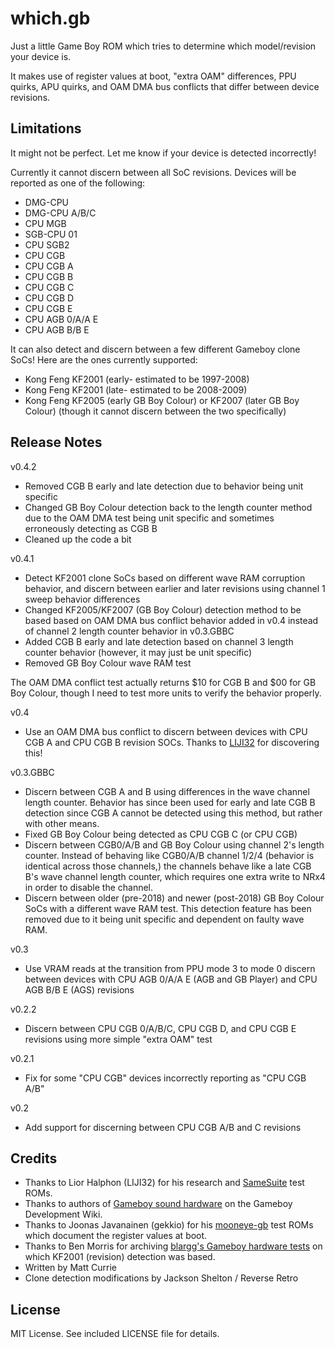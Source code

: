 # which.gb

Just a little Game Boy ROM which tries to determine which model/revision your device is.  

It makes use of register values at boot, "extra OAM" differences, PPU quirks, APU quirks, and OAM DMA bus conflicts that differ between device revisions.

## Limitations

It might not be perfect. Let me know if your device is detected incorrectly!

Currently it cannot discern between all SoC revisions. Devices will be reported as one of the following:

- DMG-CPU
- DMG-CPU A/B/C
- CPU MGB
- SGB-CPU 01
- CPU SGB2
- CPU CGB
- CPU CGB A
- CPU CGB B
- CPU CGB C
- CPU CGB D
- CPU CGB E
- CPU AGB 0/A/A E
- CPU AGB B/B E

It can also detect and discern between a few different Gameboy clone SoCs! Here are the ones currently supported:

- Kong Feng KF2001 (early- estimated to be 1997-2008)
- Kong Feng KF2001 (late- estimated to be 2008-2009)
- Kong Feng KF2005 (early GB Boy Colour) or KF2007 (later GB Boy Colour) (though it cannot discern between the two specifically)

## Release Notes

v0.4.2

- Removed CGB B early and late detection due to behavior being unit specific
- Changed GB Boy Colour detection back to the length counter method due to the OAM DMA test being unit specific and sometimes erroneously detecting as CGB B
- Cleaned up the code a bit

v0.4.1

- Detect KF2001 clone SoCs based on different wave RAM corruption behavior, and discern between earlier and later revisions using channel 1 sweep behavior differences
- Changed KF2005/KF2007 (GB Boy Colour) detection method to be based based on OAM DMA bus conflict behavior added in v0.4 instead of channel 2 length counter behavior in v0.3.GBBC
- Added CGB B early and late detection based on channel 3 length counter behavior (however, it may just be unit specific)
- Removed GB Boy Colour wave RAM test

The OAM DMA conflict test actually returns $10 for CGB B and $00 for GB Boy Colour, though I need to test more units to verify the behavior properly.

v0.4

- Use an OAM DMA bus conflict to discern between devices with CPU CGB A and CPU CGB B revision SOCs. Thanks to [LIJI32](https://github.com/LIJI32/) for discovering this!

v0.3.GBBC

- Discern between CGB A and B using differences in the wave channel length counter. Behavior has since been used for early and late CGB B detection since CGB A cannot be detected using this method, but rather with other means.
- Fixed GB Boy Colour being detected as CPU CGB C (or CPU CGB)
- Discern between CGB0/A/B and GB Boy Colour using channel 2's length counter. Instead of behaving like CGB0/A/B channel 1/2/4 (behavior is identical across those channels,) the channels behave like a late CGB B's wave channel length counter, which requires one extra write to NRx4 in order to disable the channel.
- Discern between older (pre-2018) and newer (post-2018) GB Boy Colour SoCs with a different wave RAM test. This detection feature has been removed due to it being unit specific and dependent on faulty wave RAM.

v0.3

- Use VRAM reads at the transition from PPU mode 3 to mode 0 discern between devices with CPU AGB 0/A/A E (AGB and GB Player) and CPU AGB B/B E (AGS) revisions

v0.2.2

- Discern between CPU CGB 0/A/B/C, CPU CGB D, and CPU CGB E revisions using more simple "extra OAM" test

v0.2.1

- Fix for some "CPU CGB" devices incorrectly reporting as "CPU CGB A/B"

v0.2

- Add support for discerning between CPU CGB A/B and C revisions

## Credits

- Thanks to Lior Halphon (LIJI32) for his research and [SameSuite](https://github.com/LIJI32/SameSuite) test ROMs.
- Thanks to authors of [Gameboy sound hardware](https://gbdev.gg8.se/wiki/articles/Gameboy_sound_hardware) on the Gameboy Development Wiki.
- Thanks to Joonas Javanainen (gekkio) for his [mooneye-gb](https://github.com/Gekkio/mooneye-gb/) test ROMs which document the register values at boot.
- Thanks to Ben Morris for archiving [blargg's Gameboy hardware tests](https://github.com/retrio/gb-test-roms) on which KF2001 (revision) detection was based.
- Written by Matt Currie
- Clone detection modifications by Jackson Shelton / Reverse Retro

## License

MIT License. See included LICENSE file for details.
